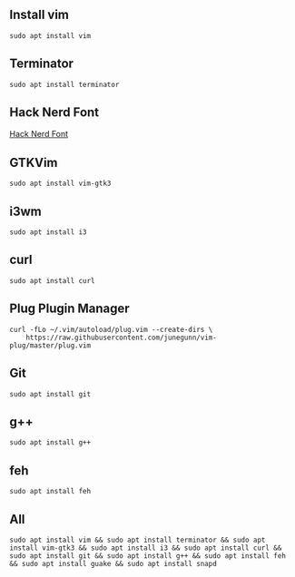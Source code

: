 ## Install vim
```sudo apt install vim```

## Terminator
```sudo apt install terminator```

## Hack Nerd Font
[Hack Nerd Font](https://github.com/ryanoasis/nerd-fonts/tree/master/patched-fonts/Hack/Regular/complete)

## GTKVim
```sudo apt install vim-gtk3```

## i3wm
```sudo apt install i3```

## curl
```sudo apt install curl```

## Plug Plugin Manager
```
curl -fLo ~/.vim/autoload/plug.vim --create-dirs \
    https://raw.githubusercontent.com/junegunn/vim-plug/master/plug.vim
```

## Git
```sudo apt install git```

## g++
```sudo apt install g++```

## feh
```sudo apt install feh```

## All
```
sudo apt install vim && sudo apt install terminator && sudo apt install vim-gtk3 && sudo apt install i3 && sudo apt install curl && sudo apt install git && sudo apt install g++ && sudo apt install feh && sudo apt install guake && sudo apt install snapd 
```


